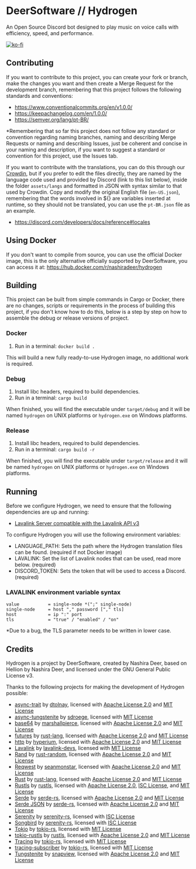 # DeerSoftware // Hydrogen

An Open Source Discord bot designed to play music on voice calls with efficiency, speed, and performance.

[![ko-fi](https://ko-fi.com/img/githubbutton_sm.svg)](https://ko-fi.com/H2H4NKWWN)

## Contributing

If you want to contribute to this project, you can create your fork or branch, make the changes you want and then create a Merge Request for the development branch, remembering that this project follows the following standards and conventions:

- <https://www.conventionalcommits.org/en/v1.0.0/>
- <https://keepachangelog.com/en/1.0.0/>
- <https://semver.org/lang/pt-BR/>

*Remembering that so far this project does not follow any standard or convention regarding naming branches, naming and describing Merge Requests or naming and describing Issues, just be coherent and concise in your naming and description, if you want to suggest a standard or convention for this project, use the Issues tab.

If you want to contribute with the translations, you can do this through our [Crowdin](https://crowdin.com/project/hydrogen), but if you prefer to edit the files directly, they are named by the language code used and provided by Discord (link to this list below), inside the folder `assets/langs` and formatted in JSON with syntax similar to that used by Crowdin. Copy and modify the original English file (`en-US.json`), remembering that the words involved in ${} are variables inserted at runtime, so they should not be translated, you can use the `pt-BR.json` file as an example.

- <https://discord.com/developers/docs/reference#locales>

## Using Docker

If you don't want to compile from source, you can use the official Docker image, this is the only alternative officially supported by DeerSoftware, you can access it at: <https://hub.docker.com/r/nashiradeer/hydrogen>

## Building

This project can be built from simple commands in Cargo or Docker, there are no changes, scripts or requirements in the process of building this project, if you don't know how to do this, below is a step by step on how to assemble the debug or release versions of project.

### Docker

1. Run in a terminal: `docker build .`

This will build a new fully ready-to-use Hydrogen image, no additional work is required.

### Debug

1. Install libc headers, required to build dependencies.
2. Run in a terminal: `cargo build`

When finished, you will find the executable under `target/debug` and it will be named `hydrogen` on UNIX platforms or `hydrogen.exe` on Windows platforms.

### Release

1. Install libc headers, required to build dependencies.
2. Run in a terminal: `cargo build -r`

When finished, you will find the executable under `target/release` and it will be named `hydrogen` on UNIX platforms or `hydrogen.exe` on Windows platforms.

## Running

Before we configure Hydrogen, we need to ensure that the following dependencies are up and running:

- [Lavalink Server compatible with the Lavalink API v3](https://github.com/lavalink-devs/Lavalink/)

To configure Hydrogen you will use the following environment variables:

- LANGUAGE_PATH: Sets the path where the Hydrogen translation files can be found. (required if not Docker image)
- LAVALINK: Set the list of Lavalink nodes that can be used, read more below. (required)
- DISCORD_TOKEN: Sets the token that will be used to access a Discord. (required)

### LAVALINK environment variable syntax

```plain
value           = single-node *(";" single-node)
single-node     = host "," password ["," tls]
host            = ip ":" port
tls             = "true" / "enabled" / "on"
```

*Due to a bug, the TLS parameter needs to be written in lower case.

## Credits

Hydrogen is a project by DeerSoftware, created by Nashira Deer, based on Hellion by Nashira Deer, and licensed under the GNU General Public License v3.

Thanks to the following projects for making the development of Hydrogen possible:

- [async-trait](https://github.com/dtolnay/async-trait) by [dtolnay](https://github.com/dtolnay), licensed with [Apache License 2.0](https://github.com/dtolnay/async-trait/blob/master/LICENSE-APACHE) and [MIT License](https://github.com/dtolnay/async-trait/blob/master/LICENSE-MIT)
- [async-tungstenite](https://github.com/sdroege/async-tungstenite) by [sdroege](https://github.com/sdroege), licensed with [MIT License](https://github.com/sdroege/async-tungstenite/blob/main/LICENSE)
- [base64](https://github.com/marshallpierce/rust-base64) by [marshallpierce](https://github.com/marshallpierce), licensed with [Apache License 2.0](https://github.com/marshallpierce/rust-base64/blob/master/LICENSE-APACHE) and [MIT License](https://github.com/marshallpierce/rust-base64/blob/master/LICENSE-MIT)
- [futures](https://github.com/rust-lang/futures-rs) by [rust-lang](https://github.com/rust-lang), licensed with [Apache License 2.0](https://github.com/rust-lang/futures-rs/blob/master/LICENSE-APACHE) and [MIT License](https://github.com/rust-lang/futures-rs/blob/master/LICENSE-MIT)
- [http](https://github.com/hyperium/http) by [hyperium](https://github.com/hyperium), licensed with [Apache License 2.0](https://github.com/hyperium/http/blob/master/LICENSE-APACHE) and [MIT License](https://github.com/hyperium/http/blob/master/LICENSE-MIT)
- [Lavalink](https://github.com/lavalink-devs/Lavalink/) by [lavalink-devs](https://github.com/lavalink-devs), licensed with [MIT License](https://github.com/lavalink-devs/Lavalink/blob/master/LICENSE)
- [Rand](https://github.com/rust-random/rand) by [rust-random](https://github.com/rust-random), licensed with [Apache License 2.0](https://github.com/rust-random/rand/blob/master/LICENSE-APACHE) and [MIT License](https://github.com/rust-random/rand/blob/master/LICENSE-MIT)
- [Reqwest](https://github.com/seanmonstar/reqwest) by [seanmonstar](https://github.com/seanmonstar), licensed with [Apache License 2.0](https://github.com/seanmonstar/reqwest/blob/master/LICENSE-APACHE) and [MIT License](https://github.com/seanmonstar/reqwest/blob/master/LICENSE-MIT)
- [Rust](https://github.com/rust-lang/rust) by [rust-lang](https://github.com/rust-lang), licensed with [Apache License 2.0](https://github.com/rust-lang/rust/blob/master/LICENSE-APACHE) and [MIT License](https://github.com/rust-lang/rust/blob/master/LICENSE-MIT)
- [Rustls](https://github.com/rustls/rustls) by [rustls](https://github.com/rustls), licensed with [Apache License 2.0](https://github.com/rustls/rustls/blob/main/LICENSE-APACHE), [ISC License](https://github.com/rustls/rustls/blob/main/LICENSE-ISC), and [MIT License](https://github.com/rustls/rustls/blob/main/LICENSE-MIT)
- [Serde](https://github.com/serde-rs/serde) by [serde-rs](https://github.com/serde-rs), licensed with [Apache License 2.0](https://github.com/serde-rs/serde/blob/master/LICENSE-APACHE) and [MIT License](https://github.com/serde-rs/serde/blob/master/LICENSE-MIT)
- [Serde JSON](https://github.com/serde-rs/json) by [serde-rs](https://github.com/serde-rs), licensed with [Apache License 2.0](https://github.com/serde-rs/json/blob/master/LICENSE-APACHE) and [MIT License](https://github.com/serde-rs/json/blob/master/LICENSE-MIT)
- [Serenity](https://github.com/serenity-rs/serenity) by [serenity-rs](https://github.com/serenity-rs), licensed with [ISC License](https://github.com/serenity-rs/serenity/blob/current/LICENSE.md)
- [Songbird](https://github.com/serenity-rs/songbird) by [serenity-rs](https://github.com/serenity-rs), licensed with [ISC License](https://github.com/serenity-rs/songbird/blob/current/LICENSE.md)
- [Tokio](https://github.com/tokio-rs/tokio) by [tokio-rs](https://github.com/tokio-rs), licensed with [MIT License](https://github.com/tokio-rs/tokio/blob/master/LICENSE)
- [tokio-rustls](https://github.com/rustls/tokio-rustls) by [rustls](https://github.com/rustls), licensed with [Apache License 2.0](https://github.com/rustls/tokio-rustls/blob/main/LICENSE-APACHE) and [MIT License](https://github.com/rustls/tokio-rustls/blob/main/LICENSE-MIT)
- [Tracing](https://github.com/tokio-rs/tracing) by [tokio-rs](https://github.com/tokio-rs), licensed with [MIT License](https://github.com/tokio-rs/tracing/blob/master/LICENSE)
- [tracing-subscriber](https://github.com/tokio-rs/tracing) by [tokio-rs](https://github.com/tokio-rs), licensed with [MIT License](https://github.com/tokio-rs/tracing/blob/master/LICENSE)
- [Tungstenite](https://github.com/snapview/tungstenite-rs) by [snapview](https://github.com/snapview), licensed with [Apache License 2.0](https://github.com/snapview/tungstenite-rs/blob/master/LICENSE-APACHE) and [MIT License](https://github.com/snapview/tungstenite-rs/blob/master/LICENSE-MIT)
